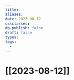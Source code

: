 ```yaml
---
title: 
aliases: 
date: 2023-08-12
cssclasses: 
dg-publish: false
draft: false
types: 
tags: 
  - 
---
```

# [[2023-08-12]]


